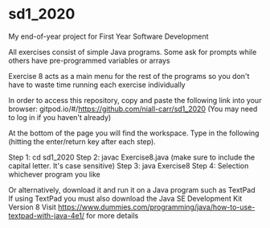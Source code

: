 # sd1_2020
My end-of-year project for First Year Software Development

All exercises consist of simple Java programs. Some ask for prompts while others have pre-programmed variables or arrays

Exercise 8 acts as a main menu for the rest of the programs so you don't have to waste time running each exercise individually

In order to access this repository, copy and paste the following link into your browser:
gitpod.io/#/https://github.com/niall-carr/sd1_2020
(You may need to log in if you haven't already)

At the bottom of the page you will find the workspace. Type in the following (hitting the enter/return key after each step).

Step 1: cd sd1_2020
Step 2: javac Exercise8.java (make sure to include the capital letter. It's case sensitive)
Step 3: java Exercise8
Step 4: Selection whichever program you like

Or alternatively, download it and run it on a Java program such as TextPad
If using TextPad you must also download the Java SE Development Kit Version 8
Visit https://www.dummies.com/programming/java/how-to-use-textpad-with-java-4e1/ for more details
